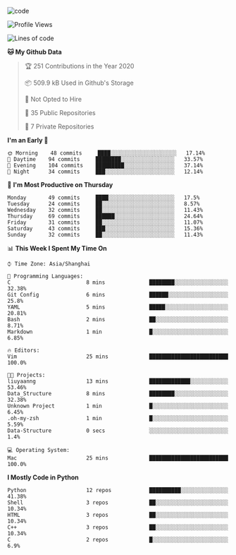 
<!--
**liuyaanng/liuyaanng** is a ✨ _special_ ✨ repository because its `README.md` (this file) appears on your GitHub profile.

Here are some ideas to get you started:

- 🔭 I’m currently working on ...
- 🌱 I’m currently learning ...
- 👯 I’m looking to collaborate on ...
- 🤔 I’m looking for help with ...
- 💬 Ask me about ...
- 📫 How to reach me: ...
- 😄 Pronouns: ...
- ⚡ Fun fact: ...
-->


![code](https://cdn.jsdelivr.net/gh/liuyaanng/liuyaanng@1.0/code.gif) 

<!--START_SECTION:waka-->
![Profile Views](http://img.shields.io/badge/Profile%20Views-142-blue)

![Lines of code](https://img.shields.io/badge/From%20Hello%20World%20I%27ve%20Written-5.0%20million%20lines%20of%20code-blue)

**🐱 My Github Data** 

> 🏆 251 Contributions in the Year 2020
 > 
> 📦 509.9 kB Used in Github's Storage 
 > 
> 🚫 Not Opted to Hire
 > 
> 📜 35 Public Repositories
 > 
> 🔑 7 Private Repositories 

**I'm an Early 🐤** 

```text
🌞 Morning    48 commits     ████░░░░░░░░░░░░░░░░░░░░░   17.14% 
🌆 Daytime    94 commits     ████████░░░░░░░░░░░░░░░░░   33.57% 
🌃 Evening    104 commits    █████████░░░░░░░░░░░░░░░░   37.14% 
🌙 Night      34 commits     ███░░░░░░░░░░░░░░░░░░░░░░   12.14%

```
📅 **I'm Most Productive on Thursday** 

```text
Monday       49 commits     ████░░░░░░░░░░░░░░░░░░░░░   17.5% 
Tuesday      24 commits     ██░░░░░░░░░░░░░░░░░░░░░░░   8.57% 
Wednesday    32 commits     ██░░░░░░░░░░░░░░░░░░░░░░░   11.43% 
Thursday     69 commits     ██████░░░░░░░░░░░░░░░░░░░   24.64% 
Friday       31 commits     ██░░░░░░░░░░░░░░░░░░░░░░░   11.07% 
Saturday     43 commits     ███░░░░░░░░░░░░░░░░░░░░░░   15.36% 
Sunday       32 commits     ██░░░░░░░░░░░░░░░░░░░░░░░   11.43%

```


📊 **This Week I Spent My Time On** 

```text
⌚︎ Time Zone: Asia/Shanghai

💬 Programming Languages: 
C                        8 mins              ████████░░░░░░░░░░░░░░░░░   32.38% 
Git Config               6 mins              ██████░░░░░░░░░░░░░░░░░░░   25.8% 
YAML                     5 mins              █████░░░░░░░░░░░░░░░░░░░░   20.81% 
Bash                     2 mins              ██░░░░░░░░░░░░░░░░░░░░░░░   8.71% 
Markdown                 1 min               █░░░░░░░░░░░░░░░░░░░░░░░░   6.85%

🔥 Editors: 
Vim                      25 mins             █████████████████████████   100.0%

🐱‍💻 Projects: 
liuyaanng                13 mins             █████████████░░░░░░░░░░░░   53.46% 
Data_Structure           8 mins              ████████░░░░░░░░░░░░░░░░░   32.38% 
Unknown Project          1 min               █░░░░░░░░░░░░░░░░░░░░░░░░   6.45% 
.oh-my-zsh               1 min               █░░░░░░░░░░░░░░░░░░░░░░░░   5.59% 
Data-Structure           0 secs              ░░░░░░░░░░░░░░░░░░░░░░░░░   1.4%

💻 Operating System: 
Mac                      25 mins             █████████████████████████   100.0%

```

**I Mostly Code in Python** 

```text
Python                   12 repos            ██████████░░░░░░░░░░░░░░░   41.38% 
Shell                    3 repos             ██░░░░░░░░░░░░░░░░░░░░░░░   10.34% 
HTML                     3 repos             ██░░░░░░░░░░░░░░░░░░░░░░░   10.34% 
C++                      3 repos             ██░░░░░░░░░░░░░░░░░░░░░░░   10.34% 
C                        2 repos             █░░░░░░░░░░░░░░░░░░░░░░░░   6.9%

```



<!--END_SECTION:waka-->
